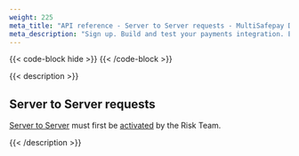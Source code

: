 ```yaml
---
weight: 225
meta_title: "API reference - Server to Server requests - MultiSafepay Docs"
meta_description: "Sign up. Build and test your payments integration. Explore our products and services. Use our API reference, SDKs, and wrappers. Get support."
---
```


{{< code-block hide >}}
{{< /code-block >}}

{{< description >}}

## Server to Server requests

[Server to Server](/payments/features/server-to-server) must first be [activated](/payments/features/server-to-server/activation/) by the Risk Team. 

{{< /description >}}